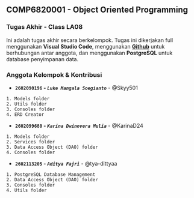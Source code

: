 ## COMP6820001 - Object Oriented Programming

### Tugas Akhir - Class LA08

Ini adalah tugas akhir secara berkelompok. Tugas ini dikerjakan full menggunakan **Visual Studio Code**, menggunakan **[Github](https://github.com/tya-dittyaa/LaperAh-Restaurant-OOP.git)** untuk berhubungan antar anggota, dan menggunakan **PostgreSQL** untuk database penyimpanan data.

### Anggota Kelompok & Kontribusi

- **`2602090196` - _`Luke Mangala Soegianto`_** - @Skyy501

```
1. Models folder
2. Utils folder
3. Consoles folder
4. ERD Creator
```

- **`2602099680` - _`Karina Dwinovera Mulia`_** - @KarinaD24

```
1. Models folder
2. Services folder
3. Data Access Object (DAO) folder
4. Consoles folder
```

- **`2602113205` - _`Aditya Fajri`_** - @tya-dittyaa

```
1. PostgreSQL Database Management
2. Data Access Object (DAO) folder
3. Consoles folder
4. Utils folder
```

